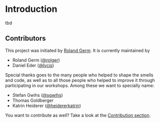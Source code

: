 # Introduction

tbd

## Contributors
This project was initiated by [Roland Germ](https://github.com/rolger). It is currently maintained by

* Roland Germ ([@rolger](https://github.com/rolger))
* Daniel Eder ([@lycis](https://github.com/lycis))

Special thanks goes to the many people who helped to shape the smells and code, as well as to all those people who helped to improve it through participating in our workshops. Among these we want to specially name:

* Stefan Gwihs ([@sgwihs](https://github.com/sgwihs))
* Thomas Goldberger
* Katrin Heiderer ([@heidererkatrin](https://github.com/heidererkatrin))

You want to contribute as well? Take a look at the [Contribution section](contribution.md).